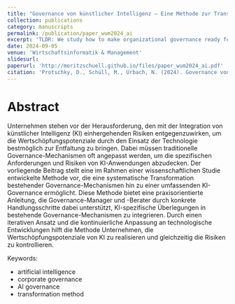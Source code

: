 ```yaml
---
title: "Governance von künstlicher Intelligenz – Eine Methode zur Transformation vorhandener Governance-Mechanismen in Unternehmen"
collection: publications
category: manuscripts
permalink: /publication/paper_wum2024_ai
excerpt: 'TLDR: We study how to make organizational governance ready for AI'
date: 2024-09-05
venue: 'Wirtschaftsinformatik & Management'
slidesurl: 
paperurl: 'http://moritzschuell.github.io/files/paper_wum2024_ai.pdf'
citation: 'Protschky, D., Schüll, M., Urbach, N. (2024). Governance von künstlicher Intelligenz – Eine Methode zur Transformation vorhandener Governance-Mechanismen in Unternehmen. In: Wirtschaftsinformatik & Management.'
---
```


Abstract
======
Unternehmen stehen vor der Herausforderung, den mit der Integration von künstlicher Intelligenz (KI) einhergehenden Risiken entgegenzuwirken, um die Wertschöpfungspotenziale durch den Einsatz der Technologie bestmöglich zur Entfaltung zu bringen. Dabei müssen traditionelle Governance-Mechanismen oft angepasst werden, um die spezifischen Anforderungen und Risiken von KI-Anwendungen abzudecken. Der vorliegende Beitrag stellt eine im Rahmen einer wissenschaftlichen Studie entwickelte Methode vor, die eine systematische Transformation bestehender Governance-Mechanismen hin zu einer umfassenden KI-Governance ermöglicht. Diese Methode bietet eine praxisorientierte Anleitung, die Governance-Manager und -Berater durch konkrete Handlungsschritte dabei unterstützt, KI-spezifische Überlegungen in bestehende Governance-Mechanismen zu integrieren. Durch einen iterativen Ansatz und die kontinuierliche Anpassung an technologische Entwicklungen hilft die Methode Unternehmen, die Wertschöpfungspotenziale von KI zu realisieren und gleichzeitig die Risiken zu kontrollieren.

Keywords:
* artificial intelligence
* corporate governance
* AI governance
* transformation method